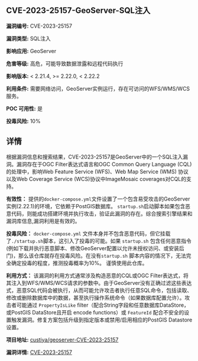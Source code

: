## CVE-2023-25157-GeoServer-SQL注入

**漏洞编号:** CVE-2023-25157

**漏洞类型:** SQL注入

**影响应用:** GeoServer

**危害等级:** 高危，可能导致数据泄露和远程代码执行

**影响版本:** < 2.21.4, >= 2.22.0, < 2.22.2

**利用条件:** 需要网络访问，GeoServer实例运行，存在可访问的WFS/WMS/WCS服务。

**POC 可用性:** 是

**投毒风险:** 10%

## 详情

根据漏洞信息和搜索结果，CVE-2023-25157是GeoServer中的一个SQL注入漏洞。漏洞存在于OGC Filter表达式语言和OGC Common Query Language (CQL) 的处理中，影响Web Feature Service (WFS)、Web Map Service (WMS) 协议以及Web Coverage Service (WCS)协议中ImageMosaic coverages对CQL的支持。

**有效性：**
提供的`docker-compose.yml`文件设置了一个包含易受攻击的GeoServer实例(2.22.1)的环境，它依赖于PostGIS数据库。 `startup.sh`启动脚本如果包含恶意代码，则能成功搭建环境并执行攻击，验证此漏洞的存在。综合搜索引擎结果和漏洞库信息,漏洞利用是有效的。

**投毒风险：**
`docker-compose.yml` 文件本身并不包含恶意代码，但它挂载了`./startup.sh`脚本，这引入了投毒的可能。如果 `startup.sh` 包含任何恶意指令 (例如下载并执行恶意脚本、修改GeoServer配置以允许未授权访问、或安装后门)，那么该仓库就存在投毒风险。在没有`startup.sh` 脚本内容的情况下，无法完全确定投毒的程度，推测投毒概率为10%。 谨慎使用此仓库。

**利用方式：**
该漏洞的利用方式通常涉及构造恶意的CQL或OGC Filter表达式，将其注入到WFS/WMS/WCS请求的参数中。由于GeoServer没有正确过滤这些表达式，恶意SQL代码会被执行，从而可能允许攻击者执行任意SQL命令，包括读取、修改或删除数据库中的数据，甚至执行操作系统命令（如果数据库配置允许）。攻击者可能通过 `PropertyIsLike` filter（配合String字段和任意数据库DataStore，或PostGIS DataStore且开启 encode functions）或 `FeatureId` 配合不安全的设置触发漏洞。修复方案包括升级到指定版本或禁用/启用相应的PostGIS Datastore设置。

**项目地址:** [custiya/geoserver-CVE-2023-25157](https://github.com/custiya/geoserver-CVE-2023-25157)

**漏洞详情:** [CVE-2023-25157](https://nvd.nist.gov/vuln/detail/CVE-2023-25157)
